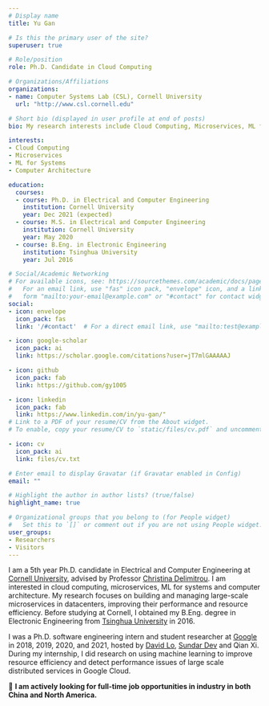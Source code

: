 ```yaml
---
# Display name
title: Yu Gan

# Is this the primary user of the site?
superuser: true

# Role/position
role: Ph.D. Candidate in Cloud Computing

# Organizations/Affiliations
organizations:
- name: Computer Systems Lab (CSL), Cornell University
  url: "http://www.csl.cornell.edu"

# Short bio (displayed in user profile at end of posts)
bio: My research interests include Cloud Computing, Microservices, ML for Systems, and Computer Architecture.

interests:
- Cloud Computing
- Microservices
- ML for Systems
- Computer Architecture

education:
  courses:
  - course: Ph.D. in Electrical and Computer Engineering
    institution: Cornell University
    year: Dec 2021 (expected)
  - course: M.S. in Electrical and Computer Engineering
    institution: Cornell University
    year: May 2020
  - course: B.Eng. in Electronic Engineering
    institution: Tsinghua University
    year: Jul 2016

# Social/Academic Networking
# For available icons, see: https://sourcethemes.com/academic/docs/page-builder/#icons
#   For an email link, use "fas" icon pack, "envelope" icon, and a link in the
#   form "mailto:your-email@example.com" or "#contact" for contact widget.
social:
- icon: envelope
  icon_pack: fas
  link: '/#contact'  # For a direct email link, use "mailto:test@example.org".

- icon: google-scholar
  icon_pack: ai
  link: https://scholar.google.com/citations?user=jT7mlGAAAAAJ

- icon: github
  icon_pack: fab
  link: https://github.com/gy1005

- icon: linkedin
  icon_pack: fab
  link: https://www.linkedin.com/in/yu-gan/"
# Link to a PDF of your resume/CV from the About widget.
# To enable, copy your resume/CV to `static/files/cv.pdf` and uncomment the lines below.

- icon: cv
  icon_pack: ai
  link: files/cv.txt

# Enter email to display Gravatar (if Gravatar enabled in Config)
email: ""

# Highlight the author in author lists? (true/false)
highlight_name: true

# Organizational groups that you belong to (for People widget)
#   Set this to `[]` or comment out if you are not using People widget.
user_groups:
- Researchers
- Visitors
---
```


I am a 5th year Ph.D. candidate in Electrical and Computer Engineering at [Cornell University](https://www.cornell.edu/), advised by Professor [Christina Delimitrou](https://www.csl.cornell.edu/~delimitrou/). I am interested in cloud computing, microservices, ML for systems and computer architecture. My research focuses on building and managing large-scale microservices in datacenters, improving their performance and resource efficiency. Before studying at Cornell, I obtained my B.Eng. degree in Electronic Engineering from [Tsinghua University](https://www.tsinghua.edu.cn/) in 2016.

I was a Ph.D. software engineering intern and student researcher at [Google](https://ai.google/) in 2018, 2019, 2020, and 2021, hosted by [David Lo](https://ai.google/research/people/DavidLo), [Sundar Dev](https://www.linkedin.com/in/sundardev/) and Qian Xi. During my internship, I did research on using machine learning to improve resource efficiency and detect performance issues of large scale distributed services in Google Cloud.

🌟 __I am actively looking for full-time job opportunities in industry in both China and North America.__

